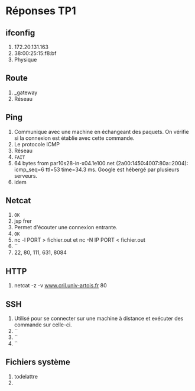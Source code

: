 # Réponses TP1

## ifconfig
1. 172.20.131.163
2. 38:00:25:15:f8:bf 
3. Physique

## Route
1. _gateway
2. Réseau

## Ping
1. Communique avec une machine en échangeant des paquets. On vérifie si la connexion est établie avec cette commande.
2. Le protocole ICMP
3. Réseau
4. `FAIT`
5. 64 bytes from par10s28-in-x04.1e100.net (2a00:1450:4007:80a::2004): icmp_seq=6 ttl=53 time=34.3 ms. Google est hébergé par plusieurs serveurs.
6. idem

## Netcat
1. `OK`
2. jsp frer
3. Permet d'écouter une connexion entrante.
4. `OK`
5. nc -l PORT > fichier.out et nc -N IP PORT < fichier.out
6. ``
7. 22, 80, 111, 631, 8084

## HTTP
1. netcat -z -v www.cril.univ-artois.fr 80

## SSH
1. Utilisé pour se connecter sur une machine à distance et exécuter des commande sur celle-ci.
2. ``
3. ``
4. ``

## Fichiers système
1. todelattre
2. 